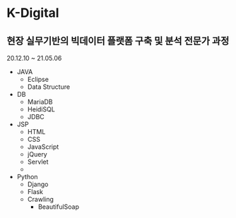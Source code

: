 # K-Digital
## 현장 실무기반의 빅데이터 플랫폼 구축 및 분석 전문가 과정
20.12.10 ~ 21.05.06

* JAVA
  * Eclipse
  * Data Structure
* DB
  * MariaDB
  * HeidiSQL
  * JDBC
* JSP
  * HTML
  * CSS
  * JavaScript
  * jQuery
  * Servlet
  * 
* Python
  * Django
  * Flask
  * Crawling
    * BeautifulSoap
    
